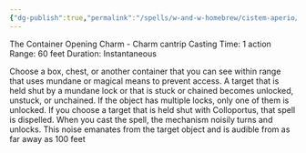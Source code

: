 ```yaml
---
{"dg-publish":true,"permalink":"/spells/w-and-w-homebrew/cistem-aperio/"}
---
```


The Container Opening Charm - Charm cantrip 
Casting Time: 1 action 
Range: 60 feet 
Duration: Instantaneous 

Choose a box, chest, or another container that you can see within range that uses mundane or magical means to prevent access. A target that is held shut by a mundane lock or that is stuck or chained becomes unlocked, unstuck, or unchained. If the object has multiple locks, only one of them is unlocked. If you choose a target that is held shut with Colloportus, that spell is dispelled. When you cast the spell, the mechanism noisily turns and unlocks. This noise emanates from the target object and is audible from as far away as 100 feet